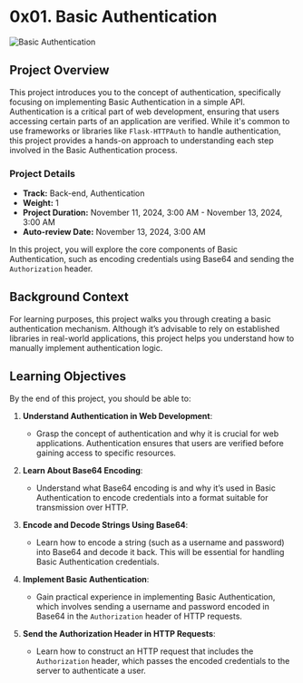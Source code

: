 # 0x01. Basic Authentication

![Basic Authentication](https://s3.amazonaws.com/alx-intranet.hbtn.io/uploads/medias/2020/5/6ccb363443a8f301bc2bc38d7a08e9650117de7c.png?X-Amz-Algorithm=AWS4-HMAC-SHA256&X-Amz-Credential=AKIARDDGGGOUSBVO6H7D%2F20241111%2Fus-east-1%2Fs3%2Faws4_request&X-Amz-Date=20241111T160447Z&X-Amz-Expires=86400&X-Amz-SignedHeaders=host&X-Amz-Signature=4f2c9349ee2a2072727fc18c4a10cd6484487e27b73a264b550724f95db510e0)

## Project Overview

This project introduces you to the concept of authentication, specifically focusing on implementing Basic Authentication in a simple API. Authentication is a critical part of web development, ensuring that users accessing certain parts of an application are verified. While it's common to use frameworks or libraries like `Flask-HTTPAuth` to handle authentication, this project provides a hands-on approach to understanding each step involved in the Basic Authentication process.

### Project Details

- **Track:** Back-end, Authentication
- **Weight:** 1
- **Project Duration:** November 11, 2024, 3:00 AM - November 13, 2024, 3:00 AM
- **Auto-review Date:** November 13, 2024, 3:00 AM

In this project, you will explore the core components of Basic Authentication, such as encoding credentials using Base64 and sending the `Authorization` header.

## Background Context

For learning purposes, this project walks you through creating a basic authentication mechanism. Although it’s advisable to rely on established libraries in real-world applications, this project helps you understand how to manually implement authentication logic.

## Learning Objectives

By the end of this project, you should be able to:

1. **Understand Authentication in Web Development**:
   - Grasp the concept of authentication and why it is crucial for web applications. Authentication ensures that users are verified before gaining access to specific resources.

2. **Learn About Base64 Encoding**:
   - Understand what Base64 encoding is and why it’s used in Basic Authentication to encode credentials into a format suitable for transmission over HTTP.

3. **Encode and Decode Strings Using Base64**:
   - Learn how to encode a string (such as a username and password) into Base64 and decode it back. This will be essential for handling Basic Authentication credentials.

4. **Implement Basic Authentication**:
   - Gain practical experience in implementing Basic Authentication, which involves sending a username and password encoded in Base64 in the `Authorization` header of HTTP requests.

5. **Send the Authorization Header in HTTP Requests**:
   - Learn how to construct an HTTP request that includes the `Authorization` header, which passes the encoded credentials to the server to authenticate a user.

